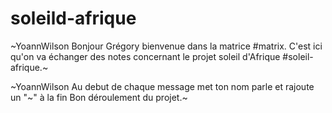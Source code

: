 # soleild-afrique

~YoannWilson
Bonjour Grégory bienvenue dans la matrice #matrix.
C'est ici qu'on va échanger des notes concernant le projet soleil d'Afrique #soleil-afrique.~

~YoannWilson
Au debut de chaque message met ton nom parle et rajoute un "~" à la fin
Bon déroulement du projet.~
